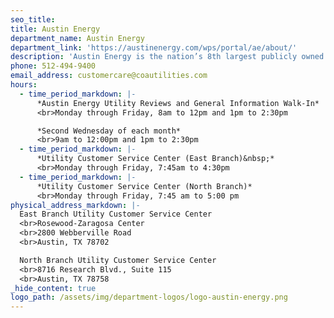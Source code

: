 ```yaml
---
seo_title: 
title: Austin Energy
department_name: Austin Energy
department_link: 'https://austinenergy.com/wps/portal/ae/about/'
description: 'Austin Energy is the nation’s 8th largest publicly owned electric utility, serving more than 1 million residents in Greater Austin.'
phone: 512-494-9400
email_address: customercare@coautilities.com
hours:
  - time_period_markdown: |-
      *Austin Energy Utility Reviews and General Information Walk-In*
      <br>Monday through Friday, 8am to 12pm and 1pm to 2:30pm

      *Second Wednesday of each month*
      <br>9am to 12:00pm and 1pm to 2:30pm
  - time_period_markdown: |-
      *Utility Customer Service Center (East Branch)&nbsp;*
      <br>Monday through Friday, 7:45am to 4:30pm
  - time_period_markdown: |-
      *Utility Customer Service Center (North Branch)*
      <br>Monday through Friday, 7:45 am to 5:00 pm
physical_address_markdown: |-
  East Branch Utility Customer Service Center
  <br>Rosewood-Zaragosa Center
  <br>2800 Webberville Road
  <br>Austin, TX 78702

  North Branch Utility Customer Service Center
  <br>8716 Research Blvd., Suite 115
  <br>Austin, TX 78758
_hide_content: true
logo_path: /assets/img/department-logos/logo-austin-energy.png
---
```

